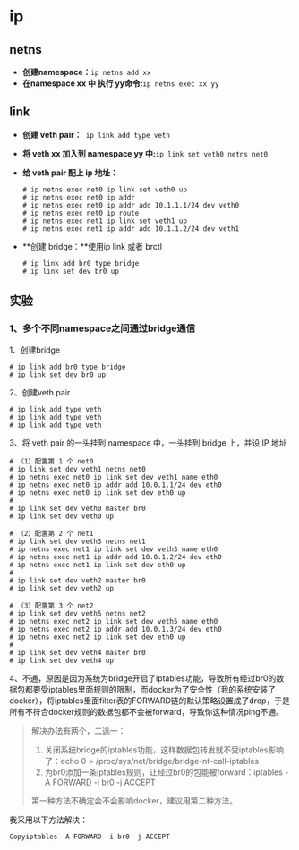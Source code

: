 # ip

## netns

* **创建namespace：**`ip netns add xx`
* **在namespace xx 中 执行 yy命令:**`ip netns exec xx yy`

## link

* **创建 veth pair：**` ip link add type veth`

* **将 veth xx 加入到 namespace yy 中:**`ip link set veth0 netns net0`

* **给 veth pair 配上 ip 地址：**

  ```shell
  # ip netns exec net0 ip link set veth0 up
  # ip netns exec net0 ip addr
  # ip netns exec net0 ip addr add 10.1.1.1/24 dev veth0
  # ip netns exec net0 ip route
  # ip netns exec net1 ip link set veth1 up
  # ip netns exec net1 ip addr add 10.1.1.2/24 dev veth1
  ```

* **创建 bridge：**使用ip link 或者 brctl 

  ```shell
  # ip link add br0 type bridge
  # ip link set dev br0 up
  ```

## 实验

### 1、多个不同namespace之间通过bridge通信

1、创建bridge

```shell
# ip link add br0 type bridge
# ip link set dev br0 up
```

2、创建veth pair

```shell
# ip link add type veth
# ip link add type veth
# ip link add type veth
```

3、将 veth pair 的一头挂到 namespace 中，一头挂到 bridge 上，并设 IP 地址

```shell
# （1）配置第 1 个 net0
# ip link set dev veth1 netns net0
# ip netns exec net0 ip link set dev veth1 name eth0
# ip netns exec net0 ip addr add 10.0.1.1/24 dev eth0
# ip netns exec net0 ip link set dev eth0 up
#
# ip link set dev veth0 master br0
# ip link set dev veth0 up

# （2）配置第 2 个 net1
# ip link set dev veth3 netns net1
# ip netns exec net1 ip link set dev veth3 name eth0
# ip netns exec net1 ip addr add 10.0.1.2/24 dev eth0
# ip netns exec net1 ip link set dev eth0 up
#
# ip link set dev veth2 master br0
# ip link set dev veth2 up

# （3）配置第 3 个 net2
# ip link set dev veth5 netns net2
# ip netns exec net2 ip link set dev veth5 name eth0
# ip netns exec net2 ip addr add 10.0.1.3/24 dev eth0
# ip netns exec net2 ip link set dev eth0 up
# 
# ip link set dev veth4 master br0
# ip link set dev veth4 up
```

4、不通，原因是因为系统为bridge开启了iptables功能，导致所有经过br0的数据包都要受iptables里面规则的限制，而docker为了安全性（我的系统安装了 docker），将iptables里面filter表的FORWARD链的默认策略设置成了drop，于是所有不符合docker规则的数据包都不会被forward，导致你这种情况ping不通。

> 解决办法有两个，二选一：
>
> 1. 关闭系统bridge的iptables功能，这样数据包转发就不受iptables影响了：echo 0 > /proc/sys/net/bridge/bridge-nf-call-iptables
> 2. 为br0添加一条iptables规则，让经过br0的包能被forward：iptables -A FORWARD -i br0 -j ACCEPT
>
> 第一种方法不确定会不会影响docker，建议用第二种方法。

我采用以下方法解决：

```
Copyiptables -A FORWARD -i br0 -j ACCEPT
```